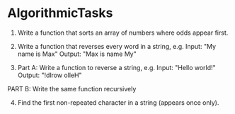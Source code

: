 # AlgorithmicTasks

1. Write a function that sorts an array of numbers where odds appear first.

2. Write a function that reverses every word in a string, e.g.
Input: "My name is Max"
Output: "Max is name My" 

3. Part A: Write a function to reverse a string, e.g.
Input: "Hello world!"
Output: "!dlrow olleH"

PART B: Write the same function recursively

4. Find the first non-repeated character in a string (appears once only).